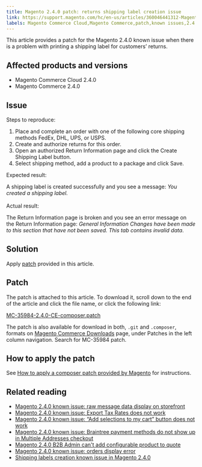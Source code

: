 ```yaml
---
title: Magento 2.4.0 patch: returns shipping label creation issue
link: https://support.magento.com/hc/en-us/articles/360046441312-Magento-2-4-0-patch-returns-shipping-label-creation-issue
labels: Magento Commerce Cloud,Magento Commerce,patch,known issues,2.4.0,shipping label,return
---
```


<p>This article provides a patch for the Magento 2.4.0 known issue when there is a problem with printing a shipping label for customers’ returns.</p>
<h2>Affected products and versions</h2>
<ul>
<li>Magento Commerce Cloud 2.4.0</li>
<li>Magento Commerce 2.4.0</li>
</ul>
<h2>Issue</h2>
<p>Steps to reproduce:</p>
<ol>
<li>Place and complete an order with one of the following core shipping methods FedEx, DHL, UPS, or USPS.</li>
<li>Create and authorize returns for this order.</li>
<li>Open an authorized Return Information page and click the Create Shipping Label button.<em><br/></em>
</li>
<li>Select shipping method, add a product to a package and click Save. </li>
</ol>
<p>Expected result:</p>
<p>A shipping label is created successfully and you see a message: <em>You created a shipping label.</em><br/><br/>Actual result:</p>
<p>The Return Information page is broken and you see an error message on the Return Information page: <em>General Information Changes have been made to this section that have not been saved. This tab contains invalid data</em>. </p>
<h2>Solution</h2>
<p>Apply <a href="https://support.magento.com/hc/en-us/article_attachments/360063124151/MC-35984-2.4.0-CE-composer.patch">patch</a> provided in this article.</p>
<h2>Patch</h2>
<p>The patch is attached to this article. To download it, scroll down to the end of the article and click the file name, or click the following link:</p>
<p><a href="https://support.magento.com/hc/en-us/article_attachments/360063124151/MC-35984-2.4.0-CE-composer.patch">MC-35984-2.4.0-CE-composer.patch</a></p>
<p>The patch is also available for download in both, <code>.git</code> and <code>.composer</code>, formats on <a href="https://magento.com/tech-resources/download">Magento Commerce Downloads</a> page, under Patches in the left column navigation. Search for MC-35984 patch. </p>
<h2>How to apply the patch</h2>
<p>See <a href="https://support.magento.com/hc/en-us/articles/360028367731">How to apply a composer patch provided by Magento</a> for instructions.</p>
<h2>Related reading</h2>
<ul>
<li><a href="https://support.magento.com/hc/en-us/articles/360045804332">Magento 2.4.0 known issue: raw message data display on storefront</a></li>
<li><a href="https://support.magento.com/hc/en-us/articles/360045850032">Magento 2.4.0 known issue: Export Tax Rates does not work</a></li>
<li><a href="https://support.magento.com/hc/en-us/articles/360045838312">Magento 2.4.0 known issue: “Add selections to my cart” button does not work</a></li>
<li><a href="https://support.magento.com/hc/en-us/articles/360046354992">Magento 2.4.0 known issue: Braintree payment methods do not show up in Multiple Addresses checkout</a></li>
<li><a href="https://support.magento.com/hc/en-us/articles/360046801971-Magento-2-4-0-known-issue-B2B-Admin-cannot-add-a-configurable-product-to-a-quote">Magento 2.4.0 B2B Admin can't add configurable product to quote</a></li>
<li><a href="https://support.magento.com/hc/en-us/articles/360046802271-Magento-2-4-0-known-issue-orders-display-error">Magento 2.4.0 known issue: orders display error</a></li>
<li><a href="https://support.magento.com/hc/en-us/articles/360046750171-Shipping-labels-creation-known-issue-in-Magento-2-4-0">Shipping labels creation known issue in Magento 2.4.0</a></li>
</ul>